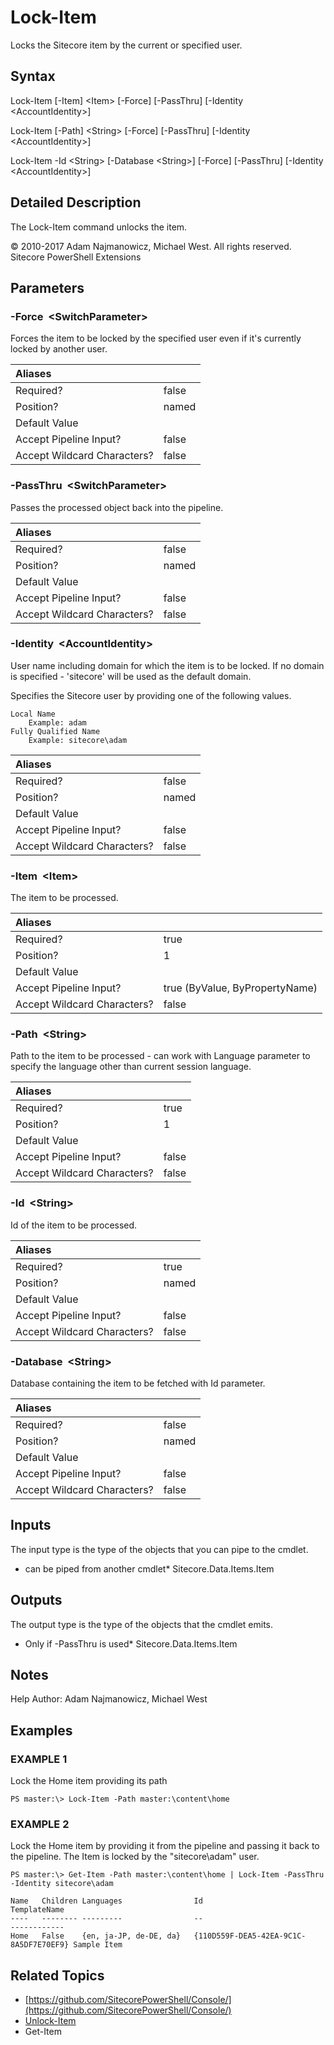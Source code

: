 # Lock-Item

Locks the Sitecore item by the current or specified user.

## Syntax

Lock-Item \[-Item\] &lt;Item&gt; \[-Force\] \[-PassThru\] \[-Identity &lt;AccountIdentity&gt;\]

Lock-Item \[-Path\] &lt;String&gt; \[-Force\] \[-PassThru\] \[-Identity &lt;AccountIdentity&gt;\]

Lock-Item -Id &lt;String&gt; \[-Database &lt;String&gt;\] \[-Force\] \[-PassThru\] \[-Identity &lt;AccountIdentity&gt;\]

## Detailed Description

The Lock-Item command unlocks the item.

© 2010-2017 Adam Najmanowicz, Michael West. All rights reserved. Sitecore PowerShell Extensions

## Parameters

### -Force  &lt;SwitchParameter&gt;

Forces the item to be locked by the specified user even if it's currently locked by another user.

| Aliases |  |
| :--- | :--- |
| Required? | false |
| Position? | named |
| Default Value |  |
| Accept Pipeline Input? | false |
| Accept Wildcard Characters? | false |

### -PassThru  &lt;SwitchParameter&gt;

Passes the processed object back into the pipeline.

| Aliases |  |
| :--- | :--- |
| Required? | false |
| Position? | named |
| Default Value |  |
| Accept Pipeline Input? | false |
| Accept Wildcard Characters? | false |

### -Identity  &lt;AccountIdentity&gt;

User name including domain for which the item is to be locked. If no domain is specified - 'sitecore' will be used as the default domain.

Specifies the Sitecore user by providing one of the following values.

```text
Local Name
    Example: adam
Fully Qualified Name
    Example: sitecore\adam 
```

| Aliases |  |
| :--- | :--- |
| Required? | false |
| Position? | named |
| Default Value |  |
| Accept Pipeline Input? | false |
| Accept Wildcard Characters? | false |

### -Item  &lt;Item&gt;

The item to be processed.

| Aliases |  |
| :--- | :--- |
| Required? | true |
| Position? | 1 |
| Default Value |  |
| Accept Pipeline Input? | true \(ByValue, ByPropertyName\) |
| Accept Wildcard Characters? | false |

### -Path  &lt;String&gt;

Path to the item to be processed - can work with Language parameter to specify the language other than current session language.

| Aliases |  |
| :--- | :--- |
| Required? | true |
| Position? | 1 |
| Default Value |  |
| Accept Pipeline Input? | false |
| Accept Wildcard Characters? | false |

### -Id  &lt;String&gt;

Id of the item to be processed.

| Aliases |  |
| :--- | :--- |
| Required? | true |
| Position? | named |
| Default Value |  |
| Accept Pipeline Input? | false |
| Accept Wildcard Characters? | false |

### -Database  &lt;String&gt;

Database containing the item to be fetched with Id parameter.

| Aliases |  |
| :--- | :--- |
| Required? | false |
| Position? | named |
| Default Value |  |
| Accept Pipeline Input? | false |
| Accept Wildcard Characters? | false |

## Inputs

The input type is the type of the objects that you can pipe to the cmdlet.

* can be piped from another cmdlet\* Sitecore.Data.Items.Item 

## Outputs

The output type is the type of the objects that the cmdlet emits.

* Only if -PassThru is used\* Sitecore.Data.Items.Item 

## Notes

Help Author: Adam Najmanowicz, Michael West

## Examples

### EXAMPLE 1

Lock the Home item providing its path

```text
PS master:\> Lock-Item -Path master:\content\home
```

### EXAMPLE 2

Lock the Home item by providing it from the pipeline and passing it back to the pipeline. The Item is locked by the "sitecore\adam" user.

```text
PS master:\> Get-Item -Path master:\content\home | Lock-Item -PassThru -Identity sitecore\adam

Name   Children Languages                Id                                     TemplateName
----   -------- ---------                --                                     ------------
Home   False    {en, ja-JP, de-DE, da}   {110D559F-DEA5-42EA-9C1C-8A5DF7E70EF9} Sample Item
```

## Related Topics

* [https://github.com/SitecorePowerShell/Console/](https://github.com/SitecorePowerShell/Console/) 
* [Unlock-Item](https://github.com/SitecorePowerShell/Book/tree/bfef3ab0ca500162f7287e1fd4fa14bb4f6a760b/appendix/commands/Unlock-Item.md)
* Get-Item


